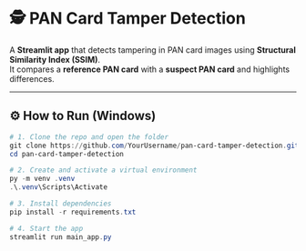 # 🕵️ PAN Card Tamper Detection

A **Streamlit app** that detects tampering in PAN card images using **Structural Similarity Index (SSIM)**.  
It compares a **reference PAN card** with a **suspect PAN card** and highlights differences.

---

## ⚙️ How to Run (Windows)

```powershell
# 1. Clone the repo and open the folder
git clone https://github.com/YourUsername/pan-card-tamper-detection.git
cd pan-card-tamper-detection

# 2. Create and activate a virtual environment
py -m venv .venv
.\.venv\Scripts\Activate

# 3. Install dependencies
pip install -r requirements.txt

# 4. Start the app
streamlit run main_app.py
